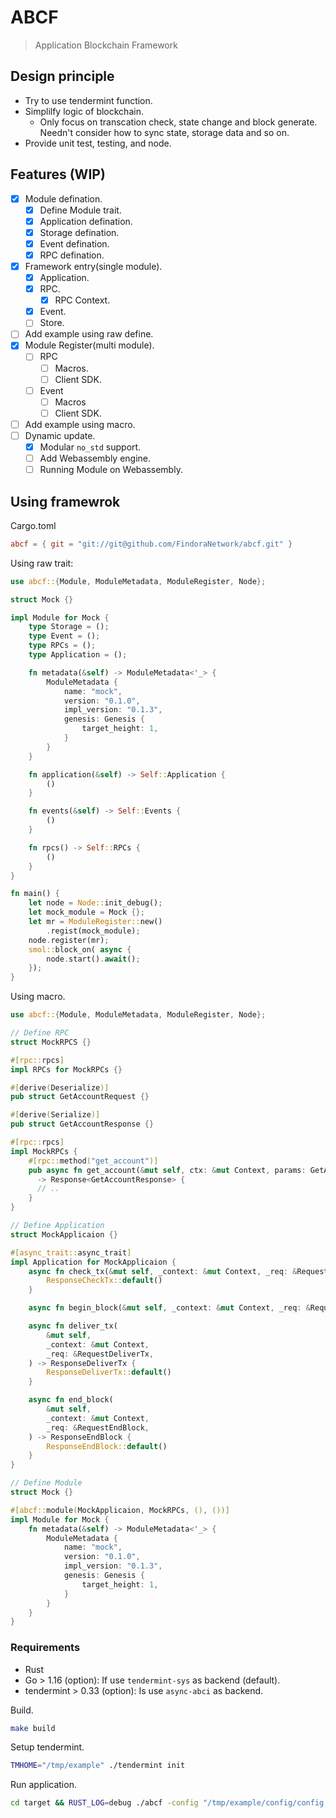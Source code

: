 # ABCF

> Application Blockchain Framework

## Design principle

- Try to use tendermint function.
- Simplilfy logic of blockchain.
  - Only focus on transcation check, state change and block generate.
  Needn't consider how to sync state, storage data and so on.
- Provide unit test, testing, and node.

## Features (WIP)

- [X] Module defination.
  - [X] Define Module trait.
  - [X] Application defination.
  - [X] Storage defination.
  - [X] Event defination.
  - [X] RPC defination.
- [X] Framework entry(single module).
  - [X] Application.
  - [X] RPC.
    - [X] RPC Context.
  - [X] Event.
  - [ ] Store.
- [ ] Add example using raw define.
- [X] Module Register(multi module).
  - [ ] RPC
    - [ ] Macros.
    - [ ] Client SDK.
  - [ ] Event
    - [ ] Macros
    - [ ] Client SDK.
- [ ] Add example using macro.
- [ ] Dynamic update.
  - [X] Modular `no_std` support.
  - [ ] Add Webassembly engine.
  - [ ] Running Module on Webassembly.

## Using framewrok

Cargo.toml

``` toml
abcf = { git = "git://git@github.com/FindoraNetwork/abcf.git" }
```

Using raw trait:

``` rust
use abcf::{Module, ModuleMetadata, ModuleRegister, Node};

struct Mock {}

impl Module for Mock {
    type Storage = ();
    type Event = ();
    type RPCs = ();
    type Application = ();

    fn metadata(&self) -> ModuleMetadata<'_> {
        ModuleMetadata {
            name: "mock",
            version: "0.1.0",
            impl_version: "0.1.3",
            genesis: Genesis {
                target_height: 1,
            }
        }
    }

    fn application(&self) -> Self::Application {
        ()
    }

    fn events(&self) -> Self::Events {
        ()
    }

    fn rpcs() -> Self::RPCs {
        ()
    }
}

fn main() {
    let node = Node::init_debug();
    let mock_module = Mock {};
    let mr = ModuleRegister::new()
        .regist(mock_module);
    node.register(mr);
    smol::block_on( async {
        node.start().await();
    });
}

```

Using macro.

``` rust
use abcf::{Module, ModuleMetadata, ModuleRegister, Node};

// Define RPC
struct MockRPCS {}

#[rpc::rpcs]
impl RPCs for MockRPCs {}

#[derive(Deserialize)]
pub struct GetAccountRequest {}

#[derive(Serialize)]
pub struct GetAccountResponse {}

#[rpc::rpcs]
impl MockRPCs {
    #[rpc::method("get_account")]
    pub async fn get_account(&mut self, ctx: &mut Context, params: GetAccountRequest) 
      -> Response<GetAccountResponse> {
      // ..
    }
}

// Define Application
struct MockApplicaion {}

#[async_trait::async_trait]
impl Application for MockApplicaion {
    async fn check_tx(&mut self, _context: &mut Context, _req: &RequestCheckTx) -> ResponseCheckTx {
        ResponseCheckTx::default()
    }

    async fn begin_block(&mut self, _context: &mut Context, _req: &RequestBeginBlock) {}

    async fn deliver_tx(
        &mut self,
        _context: &mut Context,
        _req: &RequestDeliverTx,
    ) -> ResponseDeliverTx {
        ResponseDeliverTx::default()
    }

    async fn end_block(
        &mut self,
        _context: &mut Context,
        _req: &RequestEndBlock,
    ) -> ResponseEndBlock {
        ResponseEndBlock::default()
    }
}

// Define Module
struct Mock {}

#[abcf::module(MockApplicaion, MockRPCs, (), ())]
impl Module for Mock {
    fn metadata(&self) -> ModuleMetadata<'_> {
        ModuleMetadata {
            name: "mock",
            version: "0.1.0",
            impl_version: "0.1.3",
            genesis: Genesis {
                target_height: 1,
            }
        }
    }
}

```

### Requirements

- Rust
- Go > 1.16 (option): If use `tendermint-sys` as backend (default).
- tendermint > 0.33 (option): Is use `async-abci` as backend.

Build.

``` bash
make build
```

Setup tendermint.

``` bash
TMHOME="/tmp/example" ./tendermint init
```

Run application.

``` bash
cd target && RUST_LOG=debug ./abcf -config "/tmp/example/config/config.toml"
```

